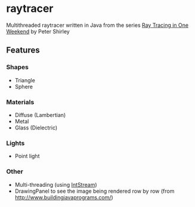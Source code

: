 # raytracer
Multithreaded raytracer written in Java from the series [Ray Tracing in One Weekend](https://raytracing.github.io/) by Peter Shirley

## Features
### Shapes
* Triangle
* Sphere

### Materials
* Diffuse (Lambertian)
* Metal
* Glass (Dielectric)

### Lights
* Point light

### Other
* Multi-threading (using [IntStream](https://www.geeksforgeeks.org/intstream-parallel-java/))
* DrawingPanel to see the image being rendered row by row (from http://www.buildingjavaprograms.com/)

